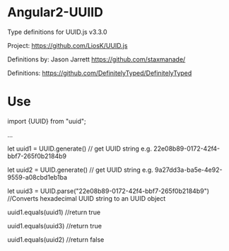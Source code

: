 # Angular2-UUIID

Type definitions for UUID.js v3.3.0

Project: https://github.com/LiosK/UUID.js

Definitions by: Jason Jarrett <https://github.com/staxmanade/>

Definitions: https://github.com/DefinitelyTyped/DefinitelyTyped

# Use

import {UUID} from "uuid";

...

let uuid1 = UUID.generate() // get UUID string e.g. 22e08b89-0172-42f4-bbf7-265f0b2184b9

let uuid2 = UUID.generate() // get UUID string e.g. 9a27dd3a-ba5e-4e92-9559-a08cbd1eb1ba

let uuid3 = UUID.parse("22e08b89-0172-42f4-bbf7-265f0b2184b9")  //Converts hexadecimal UUID string to an UUID object 

uuid1.equals(uuid1) //return true

uuid1.equals(uuid3) //return true

uuid1.equals(uuid2) //return false
